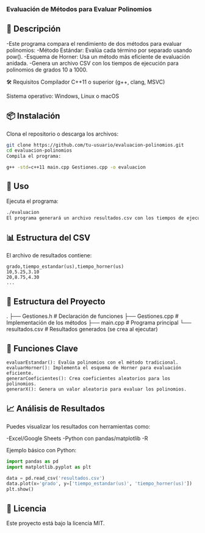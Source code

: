 ### Evaluación de Métodos para Evaluar Polinomios
## 📌 Descripción
-Este programa compara el rendimiento de dos métodos para evaluar polinomios:
-Método Estándar: Evalúa cada término por separado usando pow().
-Esquema de Horner: Usa un método más eficiente de evaluación anidada.
-Genera un archivo CSV con los tiempos de ejecución para polinomios de grados 10 a 1000.

🛠 Requisitos
Compilador C++11 o superior (g++, clang, MSVC)

Sistema operativo: Windows, Linux o macOS

## 📦 Instalación
Clona el repositorio o descarga los archivos:

```bash
git clone https://github.com/tu-usuario/evaluacion-polinomios.git
cd evaluacion-polinomios
Compila el programa:
```
```bash
g++ -std=c++11 main.cpp Gestiones.cpp -o evaluacion
```
## 🚀 Uso
Ejecuta el programa:

```bash
./evaluacion
El programa generará un archivo resultados.csv con los tiempos de ejecución en microsegundos (μs).
```

## 📊 Estructura del CSV
El archivo de resultados contiene:


```csv
grado,tiempo_estandar(us),tiempo_horner(us)
10,5.25,3.10
20,8.75,4.30
...
```

## 📂 Estructura del Proyecto
.
├── Gestiones.h       # Declaración de funciones
├── Gestiones.cpp     # Implementación de los métodos
├── main.cpp          # Programa principal
└── resultados.csv    # Resultados generados (se crea al ejecutar)

## 📝 Funciones Clave
```
evaluarEstandar(): Evalúa polinomios con el método tradicional.
evaluarHorner(): Implementa el esquema de Horner para evaluación eficiente.
generarCoeficientes(): Crea coeficientes aleatorios para los polinomios.
generarX(): Genera un valor aleatorio para evaluar los polinomios.
```

## 📈 Análisis de Resultados
Puedes visualizar los resultados con herramientas como:

-Excel/Google Sheets
-Python con pandas/matplotlib
-R

Ejemplo básico con Python:

```python
import pandas as pd
import matplotlib.pyplot as plt

data = pd.read_csv('resultados.csv')
data.plot(x='grado', y=['tiempo_estandar(us)', 'tiempo_horner(us)'])
plt.show()
```

## 📜 Licencia
Este proyecto está bajo la licencia MIT.
